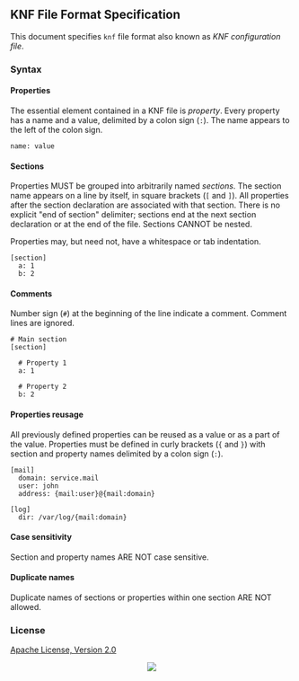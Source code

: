 ## KNF File Format Specification

This document specifies `knf` file format also known as _KNF configuration file_.

### Syntax

#### Properties

The essential element contained in a KNF file is _property_. Every property has a name and a value, delimited by a colon sign (`:`). The name appears to the left of the colon sign.

```
name: value
```

#### Sections 

Properties MUST be grouped into arbitrarily named _sections_. The section name appears on a line by itself, in square brackets (`[` and `]`). All properties after the section declaration are associated with that section. There is no explicit "end of section" delimiter; sections end at the next section declaration or at the end of the file. Sections CANNOT be nested.

Properties may, but need not, have a whitespace or tab indentation.

```
[section]
  a: 1
  b: 2
```

#### Comments

Number sign (`#`) at the beginning of the line indicate a comment. Comment lines are ignored.

```
# Main section
[section]

  # Property 1
  a: 1
  
  # Property 2
  b: 2
```

#### Properties reusage

All previously defined properties can be reused as a value or as a part of the value. Properties must be defined in curly brackets (`{` and `}`) with section and property names delimited by a colon sign (`:`).

```
[mail]
  domain: service.mail
  user: john
  address: {mail:user}@{mail:domain}

[log]
  dir: /var/log/{mail:domain}

```

#### Case sensitivity

Section and property names ARE NOT case sensitive.

#### Duplicate names

Duplicate names of sections or properties within one section ARE NOT allowed.

### License

[Apache License, Version 2.0](https://www.apache.org/licenses/LICENSE-2.0)

<p align="center"><a href="https://essentialkaos.com"><img src="https://gh.kaos.st/ekgh.svg"/></a></p>
